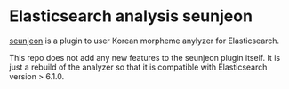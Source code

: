 # Elasticsearch analysis seunjeon

[seunjeon](https://bitbucket.org/eunjeon/seunjeon/src/master/elasticsearch/) is a plugin to user Korean morpheme anylyzer for Elasticsearch.

This repo does not add any new features to the seunjeon plugin itself. It is just a rebuild of the analyzer so that it is compatible with Elasticsearch version > 6.1.0.
